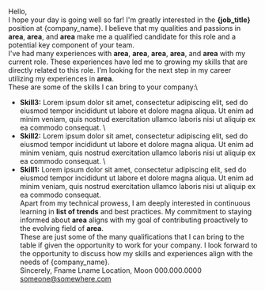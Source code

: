 Hello,\
I hope your day is going well so far! I'm greatly interested in the **{job_title}** position at {company_name}. I believe that my qualities and passions in **area**, **area**, and **area** make me a qualified candidate for this role and a potential key component of your team.\
I've had many experiences with **area**, **area**, **area**, **area**, and **area** with my current role. These experiences have led me to growing my skills that are directly related to this role. I'm looking for the next step in my career utilizing my experiences in **area**.\
These are some of the skills I can bring to your company:\
- **Skill3:** Lorem ipsum dolor sit amet, consectetur adipiscing elit, sed do eiusmod tempor incididunt ut labore et dolore magna aliqua. Ut enim ad minim veniam, quis nostrud exercitation ullamco laboris nisi ut aliquip ex ea commodo consequat. \
- **Skill2:** Lorem ipsum dolor sit amet, consectetur adipiscing elit, sed do eiusmod tempor incididunt ut labore et dolore magna aliqua. Ut enim ad minim veniam, quis nostrud exercitation ullamco laboris nisi ut aliquip ex ea commodo consequat. \
- **Skill1:** Lorem ipsum dolor sit amet, consectetur adipiscing elit, sed do eiusmod tempor incididunt ut labore et dolore magna aliqua. Ut enim ad minim veniam, quis nostrud exercitation ullamco laboris nisi ut aliquip ex ea commodo consequat.\
Apart from my technical prowess, I am deeply interested in continuous learning in **list of trends** and best practices.
My commitment to staying informed about **area** aligns with my goal of contributing proactively to the evolving field of **area**.\
These are just some of the many qualifications that I can bring to the table if given the opportunity to work for your company. I look forward to the opportunity to discuss how my skills and experiences align with the needs of {company_name}.\
Sincerely,
Fname Lname
Location, Moon
000.000.0000
someone@somewhere.com